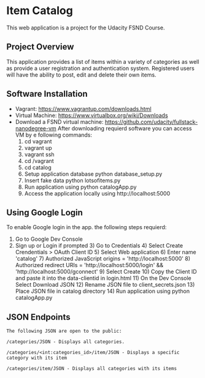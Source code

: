 
# Item Catalog
This web application is a project for the Udacity FSND Course.

## Project Overview
This application  provides a list of items within a variety of categories
as well as provide a user registration and authentication system.
Registered users will have the ability to post, edit and delete their own items.

## Software	Installation

   * Vagrant:	https://www.vagrantup.com/downloads.html
   * Virtual Machine:	https://www.virtualbox.org/wiki/Downloads
   * Download	a	FSND	virtual	machine:	https://github.com/udacity/fullstack-nanodegree-vm
   After downloading requierd software you can access VM by e	following	commands:
      1) cd vagrant
      2) vagrant	up
      3) vagrant	ssh
      4) cd	/vagrant
      5) cd catalog
      6) Setup application database python database_setup.py
      7) Insert fake data python lotsofitems.py
      8) Run application using python catalogApp.py
      9) Access the application locally using http://localhost:5000

## 	Using Google Login
To enable Google login in the app. the following steps requierd:

 1)	Go to Google Dev Console
 2)	Sign up or Login if prompted
    3)	Go to Credentials
    4)	Select Create Crendentials > OAuth Client ID
    5)	Select Web application
    6)	Enter name 'catalog'
    7)	Authorized JavaScript origins = 'http://localhost:5000'
    8)	Authorized redirect URIs = 'http://localhost:5000/login' && 'http://localhost:5000/gconnect'
    9)	Select Create
    10)	Copy the Client ID and paste it into the data-clientid in login.html
    11)	On the Dev Console Select Download JSON
    12)	Rename JSON file to client_secrets.json
    13)	Place JSON file in catalog directory
    14)	Run application using python catalogApp.py


## JSON Endpoints
    The following JSON are open to the public:

    /categories/JSON - Displays all categories.

    /categories/<int:categories_id>/item/JSON - Displays a specific category with its item
  
    /categories/item/JSON - Displays all categories with its items
